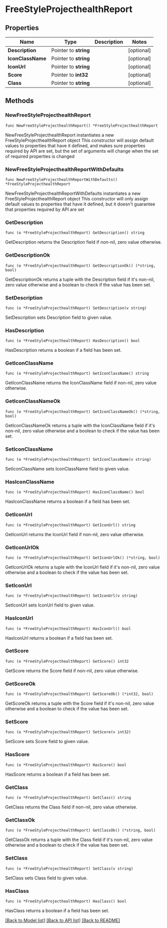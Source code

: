 # FreeStyleProjecthealthReport

## Properties

Name | Type | Description | Notes
------------ | ------------- | ------------- | -------------
**Description** | Pointer to **string** |  | [optional] 
**IconClassName** | Pointer to **string** |  | [optional] 
**IconUrl** | Pointer to **string** |  | [optional] 
**Score** | Pointer to **int32** |  | [optional] 
**Class** | Pointer to **string** |  | [optional] 

## Methods

### NewFreeStyleProjecthealthReport

`func NewFreeStyleProjecthealthReport() *FreeStyleProjecthealthReport`

NewFreeStyleProjecthealthReport instantiates a new FreeStyleProjecthealthReport object
This constructor will assign default values to properties that have it defined,
and makes sure properties required by API are set, but the set of arguments
will change when the set of required properties is changed

### NewFreeStyleProjecthealthReportWithDefaults

`func NewFreeStyleProjecthealthReportWithDefaults() *FreeStyleProjecthealthReport`

NewFreeStyleProjecthealthReportWithDefaults instantiates a new FreeStyleProjecthealthReport object
This constructor will only assign default values to properties that have it defined,
but it doesn't guarantee that properties required by API are set

### GetDescription

`func (o *FreeStyleProjecthealthReport) GetDescription() string`

GetDescription returns the Description field if non-nil, zero value otherwise.

### GetDescriptionOk

`func (o *FreeStyleProjecthealthReport) GetDescriptionOk() (*string, bool)`

GetDescriptionOk returns a tuple with the Description field if it's non-nil, zero value otherwise
and a boolean to check if the value has been set.

### SetDescription

`func (o *FreeStyleProjecthealthReport) SetDescription(v string)`

SetDescription sets Description field to given value.

### HasDescription

`func (o *FreeStyleProjecthealthReport) HasDescription() bool`

HasDescription returns a boolean if a field has been set.

### GetIconClassName

`func (o *FreeStyleProjecthealthReport) GetIconClassName() string`

GetIconClassName returns the IconClassName field if non-nil, zero value otherwise.

### GetIconClassNameOk

`func (o *FreeStyleProjecthealthReport) GetIconClassNameOk() (*string, bool)`

GetIconClassNameOk returns a tuple with the IconClassName field if it's non-nil, zero value otherwise
and a boolean to check if the value has been set.

### SetIconClassName

`func (o *FreeStyleProjecthealthReport) SetIconClassName(v string)`

SetIconClassName sets IconClassName field to given value.

### HasIconClassName

`func (o *FreeStyleProjecthealthReport) HasIconClassName() bool`

HasIconClassName returns a boolean if a field has been set.

### GetIconUrl

`func (o *FreeStyleProjecthealthReport) GetIconUrl() string`

GetIconUrl returns the IconUrl field if non-nil, zero value otherwise.

### GetIconUrlOk

`func (o *FreeStyleProjecthealthReport) GetIconUrlOk() (*string, bool)`

GetIconUrlOk returns a tuple with the IconUrl field if it's non-nil, zero value otherwise
and a boolean to check if the value has been set.

### SetIconUrl

`func (o *FreeStyleProjecthealthReport) SetIconUrl(v string)`

SetIconUrl sets IconUrl field to given value.

### HasIconUrl

`func (o *FreeStyleProjecthealthReport) HasIconUrl() bool`

HasIconUrl returns a boolean if a field has been set.

### GetScore

`func (o *FreeStyleProjecthealthReport) GetScore() int32`

GetScore returns the Score field if non-nil, zero value otherwise.

### GetScoreOk

`func (o *FreeStyleProjecthealthReport) GetScoreOk() (*int32, bool)`

GetScoreOk returns a tuple with the Score field if it's non-nil, zero value otherwise
and a boolean to check if the value has been set.

### SetScore

`func (o *FreeStyleProjecthealthReport) SetScore(v int32)`

SetScore sets Score field to given value.

### HasScore

`func (o *FreeStyleProjecthealthReport) HasScore() bool`

HasScore returns a boolean if a field has been set.

### GetClass

`func (o *FreeStyleProjecthealthReport) GetClass() string`

GetClass returns the Class field if non-nil, zero value otherwise.

### GetClassOk

`func (o *FreeStyleProjecthealthReport) GetClassOk() (*string, bool)`

GetClassOk returns a tuple with the Class field if it's non-nil, zero value otherwise
and a boolean to check if the value has been set.

### SetClass

`func (o *FreeStyleProjecthealthReport) SetClass(v string)`

SetClass sets Class field to given value.

### HasClass

`func (o *FreeStyleProjecthealthReport) HasClass() bool`

HasClass returns a boolean if a field has been set.


[[Back to Model list]](../README.md#documentation-for-models) [[Back to API list]](../README.md#documentation-for-api-endpoints) [[Back to README]](../README.md)


